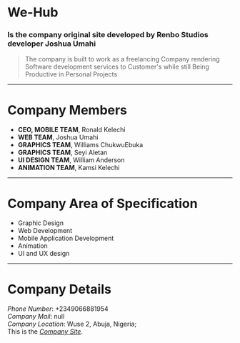 # We-Hub
### Is the company **original** site developed by Renbo Studios developer **Joshua Umahi**
> The company is built to work as a freelancing Company rendering Software development services to Customer's while still
> Being Productive in Personal Projects

***************************************************
# Company Members
- **CEO, MOBILE TEAM**, Ronald Kelechi
- **WEB TEAM**, Joshua Umahi
- **GRAPHICS TEAM**, Williams ChukwuEbuka
- **GRAPHICS TEAM**, Seyi Aletan
- **UI DESIGN TEAM**, William Anderson
- **ANIMATION TEAM**, Kamsi Kelechi

***************************************************
# Company Area of Specification
- Graphic Design
- Web Development
- Mobile Application Development
- Animation
- UI and UX design


***************************************************
# Company Details

*Phone Number*: +2349066881954 <br>
*Company Mail*: null <br>
*Company Location*: Wuse 2, Abuja, Nigeria; <br>
This is the *[Company Site](https://we-hub.vercel.app)*. <br>
